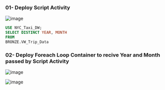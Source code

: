 
### 01- Deploy Script Activity
![image](https://github.com/user-attachments/assets/1e1604aa-bf69-4f51-8bc2-74b06c333761)
````sql
USE NYC_Taxi_DW;
SELECT DISTINCT YEAR, MONTH
FROM 
BRONZE.VW_Trip_Data
````
### 02- Deploy Foreach Loop Container to recive Year and Month passed by Script Activity
![image](https://github.com/user-attachments/assets/02fa2cd6-13f2-4692-8ef2-c74b24e3c8a8)








![image](https://github.com/user-attachments/assets/dfe5485c-683c-4204-89f0-8f36713d939c)
